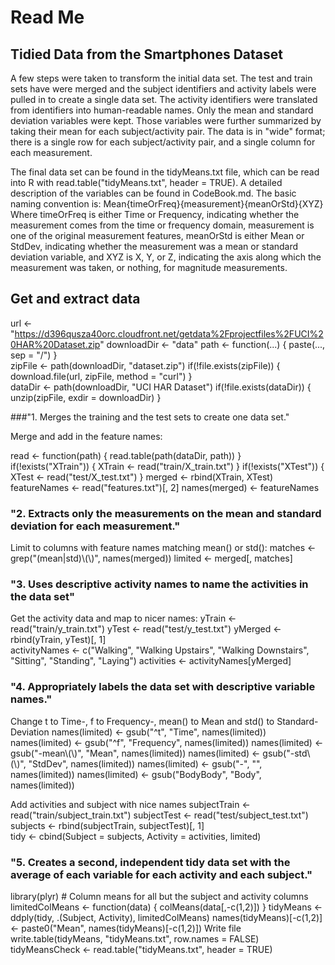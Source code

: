 # Read Me
## Tidied Data from the Smartphones Dataset

A few steps were taken to transform the initial data set. The test and train sets have were merged and the subject identifiers and activity labels were pulled in to create a single data set. The activity identifiers were translated from identifiers into human-readable names. Only the mean and standard deviation variables were kept. Those variables were further summarized by taking their mean for each subject/activity pair. The data is in "wide" format; there is a single row for each subject/activity pair, and a single column for each measurement.

The final data set can be found in the tidyMeans.txt file, which can be read into R with read.table("tidyMeans.txt", header = TRUE). A detailed description of the variables can be found in CodeBook.md. The basic naming convention is:
Mean{timeOrFreq}{measurement}{meanOrStd}{XYZ}
Where timeOrFreq is either Time or Frequency, indicating whether the measurement comes from the time or frequency domain, measurement is one of the original measurement features, meanOrStd is either Mean or StdDev, indicating whether the measurement was a mean or standard deviation variable, and XYZ is X, Y, or Z, indicating the axis along which the measurement was taken, or nothing, for magnitude measurements.

## Get and extract data
url <- "https://d396qusza40orc.cloudfront.net/getdata%2Fprojectfiles%2FUCI%20HAR%20Dataset.zip" 
downloadDir <- "data"  path <- function(...) { paste(..., sep = "/") }  
zipFile <- path(downloadDir, "dataset.zip") 
if(!file.exists(zipFile)) { download.file(url, zipFile, method = "curl") }  
dataDir <- path(downloadDir, "UCI HAR Dataset") 
if(!file.exists(dataDir)) { unzip(zipFile, exdir = downloadDir) }

###"1. Merges the training and the test sets to create one data set."

Merge and add in the feature names:

read <- function(path) { read.table(path(dataDir, path)) }  
if(!exists("XTrain")) { XTrain <- read("train/X_train.txt") } 
if(!exists("XTest"))  { XTest  <- read("test/X_test.txt") } 
merged <- rbind(XTrain, XTest)  
featureNames <- read("features.txt")[, 2] names(merged) <- featureNames

### "2. Extracts only the measurements on the mean and standard deviation for each measurement."

Limit to columns with feature names matching mean() or std():
matches <- grep("(mean|std)\\(\\)", names(merged)) 
limited <- merged[, matches]

### "3. Uses descriptive activity names to name the activities in the data set"

Get the activity data and map to nicer names:
yTrain <- read("train/y_train.txt") 
yTest  <- read("test/y_test.txt") 
yMerged <- rbind(yTrain, yTest)[, 1]  
activityNames <-   c("Walking", "Walking Upstairs", "Walking Downstairs", "Sitting", "Standing", "Laying") 
activities <- activityNames[yMerged]

### "4. Appropriately labels the data set with descriptive variable names."

Change t to Time-, f to Frequency-, mean() to Mean and std() to Standard-Deviation
names(limited) <- gsub("^t", "Time", names(limited)) 
names(limited) <- gsub("^f", "Frequency", names(limited)) 
names(limited) <- gsub("-mean\\(\\)", "Mean", names(limited)) 
names(limited) <- gsub("-std\\(\\)", "StdDev", names(limited)) 
names(limited) <- gsub("-", "", names(limited))
names(limited) <- gsub("BodyBody", "Body", names(limited))

Add activities and subject with nice names
subjectTrain <- read("train/subject_train.txt") 
subjectTest  <- read("test/subject_test.txt") 
subjects <- rbind(subjectTrain, subjectTest)[, 1]  
tidy <- cbind(Subject = subjects, Activity = activities, limited)

### "5. Creates a second, independent tidy data set with the average of each variable for each activity and each subject."

library(plyr) # Column means for all but the subject and activity columns 
limitedColMeans <- function(data) { colMeans(data[,-c(1,2)]) } 
tidyMeans <- ddply(tidy, .(Subject, Activity), limitedColMeans) 
names(tidyMeans)[-c(1,2)] <- paste0("Mean", names(tidyMeans)[-c(1,2)])
Write file
write.table(tidyMeans, "tidyMeans.txt", row.names = FALSE) tidyMeansCheck <- read.table("tidyMeans.txt", header = TRUE)

